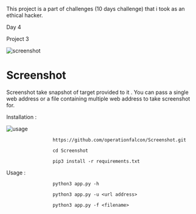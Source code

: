 This project is a part of challenges (10 days challenge) that i took as an ethical hacker.

Day 4

Project 3

![screenshot](https://user-images.githubusercontent.com/83413793/116813813-604a4180-ab73-11eb-8d5c-b4be6a81e72f.png)

# Screenshot

Screenshot take snapshot of target provided to it . You can pass a single web address or a file containing multiple web address to take screenshot for.

Installation :

![usage](https://user-images.githubusercontent.com/83413793/116813887-c8008c80-ab73-11eb-961d-2b94034b1cfc.png)

                     https://github.com/operationfalcon/Screenshot.git

                     cd Screenshot

                     pip3 install -r requirements.txt

Usage :

                     python3 app.py -h

                     python3 app.py -u <url address>

                     python3 app.py -f <filename>
